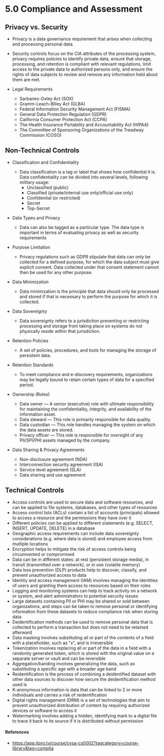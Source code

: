 # 5.0 Compliance and Assessment 

## Privacy vs. Security

+ Privacy is a data governance requirement that arises when collecting and processing personal data.
+ Security controls focus on the CIA attributes of the processing system, privacy requires policies to identify private data, ensure that storage, processing, and retention is compliant with relevant regulations, limit access to the private data to authorized persons only, and ensure the rights of data subjects to review and remove any information held about them are met.

+ Legal Requirements
   + Sarbanes-Oxley Act (SOX)
   + Gramm-Leach-Bliley Act (GLBA)
   + Federal Information Security Management Act (FISMA)
   + General Data Protection Regulation (GDPR)
   + California Consumer Protection Act (CCPA)
   + The Health Insurance Portability and Accountability Act (HIPAA)
   + The Committee of Sponsoring Organizations of the Treadway Commission (COSO)


## Non-Technical Controls

+ Classification and Confidentiality
   + Data classification is a tag or label that shows how confidential it is. Data confidentiality can be divided into several levels, following military usage:
      + Unclassified (public)
      + Classified (private/internal use only/official use only)
      + Confidential (or restricted)
      + Secret
      + Top-Secret
  
+ Data Types and Privacy
   + Data can also be tagged as a particular type. The data type is important in terms of evaluating privacy as well as security requirements

+ Purpose Limitation
   + Privacy regulations such as GDPR stipulate that data can only be collected for a defined purpose, for which the data subject must give explicit consent. Data collected under that consent statement cannot then be used for any other purpose.

+ Data Minimization
   + Data minimization is the principle that data should only be processed and stored if that is necessary to perform the purpose for which it is collected.

+ Data Sovereignty
   + Data sovereignty refers to a jurisdiction preventing or restricting processing and storage from taking place on systems do not physically reside within that jurisdiction.

+ Retention Policies
   + A set of policies, procedures, and tools for managing the storage of persistent data.
   
+ Retention Standards
   + To meet compliance and e-discovery requirements, organizations may be legally bound to retain certain types of data for a specified period.
   
+ Ownership (Roles)
   + Data owner — A senior (executive) role with ultimate responsibility for maintaining the confidentiality, integrity, and availability of the information asset.
   + Data steward — This role is primarily responsible for data quality.
   + Data custodian — This role handles managing the system on which the data assets are stored.
   + Privacy officer — This role is responsible for oversight of any PII/SPI/PHI assets managed by the company.

+ Data Sharing & Privacy Agreements
   + Non-disclosure agreement (NDA)
   + Interconnection security agreement (ISA) 
   + Service level agreement (SLA)
   + Data sharing and use agreement

## Technical Controls

+ Access controls are used to secure data and software resources, and can be applied to file systems, databases, and other types of resources
+ Access control lists (ACLs) contain a list of accounts (principals) allowed to access a resource and the permissions they have over it
+ Different policies can be applied to different statements (e.g. SELECT, INSERT, UPDATE, DELETE) in a database
+ Geographic access requirements can include data sovereignty considerations (e.g. where data is stored) and employee access from multiple locations
+ Encryption helps to mitigate the risk of access controls being circumvented or compromised
+ Data can be in different states: at rest (persistent storage media), in transit (transmitted over a network), or in use (volatile memory)
+ Data loss prevention (DLP) products help to discover, classify, and prevent unauthorized access to data
+ Identity and access management (IAM) involves managing the identities of users and granting them access to resources based on their roles
+ Logging and monitoring systems can help to track activity on a network or system, and alert administrators to potential security issues
+ Large datasets containing PII or PHI may be shared or sold between organizations, and steps can be taken to remove personal or identifying information from these datasets to reduce compliance risk when storing data
+ Deidentification methods can be used to remove personal data that is collected to perform a transaction but does not need to be retained afterward
+ Data masking involves substituting all or part of the contents of a field with a placeholder, such as "x", and is irreversible
+ Tokenization involves replacing all or part of the data in a field with a randomly generated token, which is stored with the original value on a separate server or vault and can be reversible
+ Aggregation/banding involves generalizing the data, such as substituting a specific age with a broader age band
+ Reidentification is the process of combining a deidentified dataset with other data sources to discover how secure the deidentification method used is
+ K-anonymous information is data that can be linked to 2 or more individuals and carries a risk of reidentification
+ Digital rights management (DRM) is a set of technologies that aim to prevent unauthorized distribution of content by requiring authorized devices or software to access it
+ Watermarking involves adding a hidden, identifying mark to a digital file to trace it back to its source if it is distributed without permission

#### References
* https://app.itpro.tv/course/cysa-cs0002?tagcategory=course-library&tag=comptia
